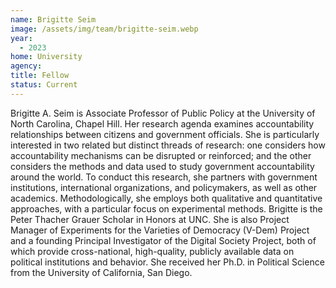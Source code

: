 ```yaml
---
name: Brigitte Seim
image: /assets/img/team/brigitte-seim.webp
year:
  - 2023
home: University
agency:
title: Fellow
status: Current
---
```

Brigitte A. Seim is Associate Professor of Public Policy at the University of North Carolina, Chapel Hill. Her research agenda examines accountability relationships between citizens and government officials. She is particularly interested in two related but distinct threads of research: one considers how accountability mechanisms can be disrupted or reinforced; and the other considers the methods and data used to study government accountability around the world. To conduct this research, she partners with government institutions, international organizations, and policymakers, as well as other academics. Methodologically, she employs both qualitative and quantitative approaches, with a particular focus on experimental methods. Brigitte is the Peter Thacher Grauer Scholar in Honors at UNC. She is also Project Manager of Experiments for the Varieties of Democracy (V-Dem) Project and a founding Principal Investigator of the Digital Society Project, both of which provide cross-national, high-quality, publicly available data on political institutions and behavior. She received her Ph.D. in Political Science from the University of California, San Diego.
